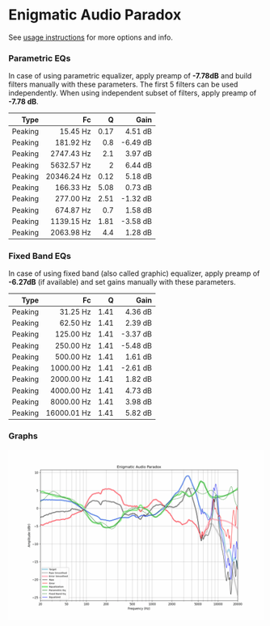 # Enigmatic Audio Paradox
See [usage instructions](https://github.com/jaakkopasanen/AutoEq#usage) for more options and info.

### Parametric EQs
In case of using parametric equalizer, apply preamp of **-7.78dB** and build filters manually
with these parameters. The first 5 filters can be used independently.
When using independent subset of filters, apply preamp of **-7.78 dB**.

| Type    | Fc          |    Q | Gain     |
|--------:|------------:|-----:|---------:|
| Peaking | 15.45 Hz    | 0.17 | 4.51 dB  |
| Peaking | 181.92 Hz   | 0.8  | -6.49 dB |
| Peaking | 2747.43 Hz  | 2.1  | 3.97 dB  |
| Peaking | 5632.57 Hz  | 2    | 6.44 dB  |
| Peaking | 20346.24 Hz | 0.12 | 5.18 dB  |
| Peaking | 166.33 Hz   | 5.08 | 0.73 dB  |
| Peaking | 277.00 Hz   | 2.51 | -1.32 dB |
| Peaking | 674.87 Hz   | 0.7  | 1.58 dB  |
| Peaking | 1139.15 Hz  | 1.81 | -3.58 dB |
| Peaking | 2063.98 Hz  | 4.4  | 1.28 dB  |

### Fixed Band EQs
In case of using fixed band (also called graphic) equalizer, apply preamp of **-6.27dB**
(if available) and set gains manually with these parameters.

| Type    | Fc          |    Q | Gain     |
|--------:|------------:|-----:|---------:|
| Peaking | 31.25 Hz    | 1.41 | 4.36 dB  |
| Peaking | 62.50 Hz    | 1.41 | 2.39 dB  |
| Peaking | 125.00 Hz   | 1.41 | -3.37 dB |
| Peaking | 250.00 Hz   | 1.41 | -5.48 dB |
| Peaking | 500.00 Hz   | 1.41 | 1.61 dB  |
| Peaking | 1000.00 Hz  | 1.41 | -2.61 dB |
| Peaking | 2000.00 Hz  | 1.41 | 1.82 dB  |
| Peaking | 4000.00 Hz  | 1.41 | 4.73 dB  |
| Peaking | 8000.00 Hz  | 1.41 | 3.98 dB  |
| Peaking | 16000.01 Hz | 1.41 | 5.82 dB  |

### Graphs
![](./Enigmatic%20Audio%20Paradox.png)